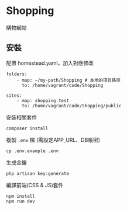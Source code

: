 # Shopping
購物網站

## 安裝

配置 homestead.yaml，加入對應修改

```
folders:
    - map: ~/my-path/Shopping # 本地的項目路徑
      to: /home/vagrant/code/Shopping

sites:
    - map: shopping.test
      to: /home/vagrant/code/Shopping/public
```

安裝相關套件

```
composer install
```

複製 `.env` 檔 (需設定APP_URL、DB帳密)

```
cp .env.example .env
```

生成金鑰

```
php artisan key:generate
```

編譯前端(CSS & JS)套件

```
npm install
npm run dev
```

